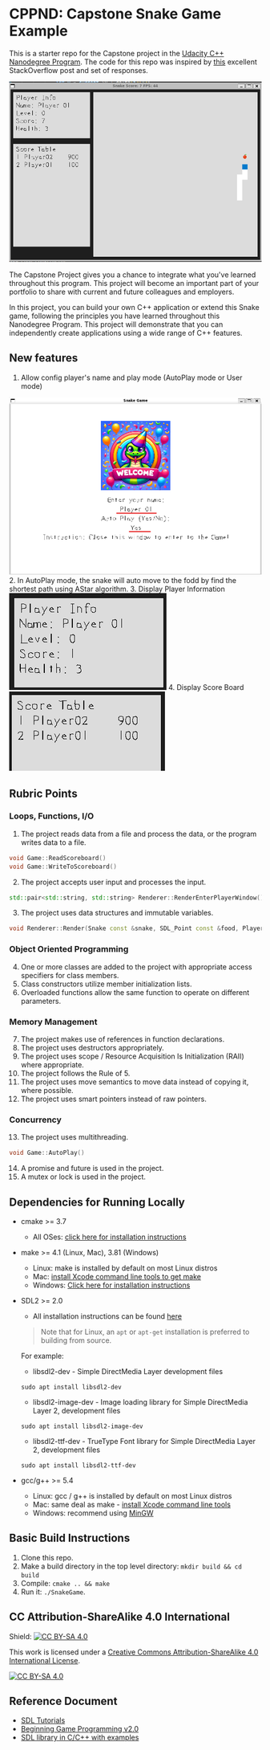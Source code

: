 # CPPND: Capstone Snake Game Example

This is a starter repo for the Capstone project in the [Udacity C++ Nanodegree Program](https://www.udacity.com/course/c-plus-plus-nanodegree--nd213). The code for this repo was inspired by [this](https://codereview.stackexchange.com/questions/212296/snake-game-in-c-with-sdl) excellent StackOverflow post and set of responses.

<img src="images/game.png"/>

The Capstone Project gives you a chance to integrate what you've learned throughout this program. This project will become an important part of your portfolio to share with current and future colleagues and employers.

In this project, you can build your own C++ application or extend this Snake game, following the principles you have learned throughout this Nanodegree Program. This project will demonstrate that you can independently create applications using a wide range of C++ features.

## New features

1. Allow config player's name and play mode (AutoPlay mode or User mode)
<img src="images/config.png">
2. In AutoPlay mode, the snake will auto move to the fodd by find the shortest path using AStar algorithm.
3. Display Player Information
<img src="images/player_info.png">
4. Display Score Board
<img src="images/score_board.png">

## Rubric Points
### Loops, Functions, I/O
1. The project reads data from a file and process the data, or the program writes data to a file.
```cpp
void Game::ReadScoreboard()
void Game::WriteToScoreboard()
```
2. The project accepts user input and processes the input.
```cpp
std::pair<std::string, std::string> Renderer::RenderEnterPlayerWindow()
```
3. The project uses data structures and immutable variables.
```cpp
void Renderer::Render(Snake const &snake, SDL_Point const &food, Player *player, std::vector<Player> const &scores)
```
### Object Oriented Programming 
4. One or more classes are added to the project with appropriate access specifiers for class members.
5. Class constructors utilize member initialization lists.
6. Overloaded functions allow the same function to operate on different parameters.
### Memory Management
7. The project makes use of references in function declarations.
8. The project uses destructors appropriately.
9. The project uses scope / Resource Acquisition Is Initialization (RAII) where appropriate.
10. The project follows the Rule of 5.
11. The project uses move semantics to move data instead of copying it, where possible.
12. The project uses smart pointers instead of raw pointers.
### Concurrency
13. The project uses multithreading.
```cpp
void Game::AutoPlay()
```
14. A promise and future is used in the project.
15. A mutex or lock is used in the project.

## Dependencies for Running Locally
* cmake >= 3.7
  * All OSes: [click here for installation instructions](https://cmake.org/install/)
* make >= 4.1 (Linux, Mac), 3.81 (Windows)
  * Linux: make is installed by default on most Linux distros
  * Mac: [install Xcode command line tools to get make](https://developer.apple.com/xcode/features/)
  * Windows: [Click here for installation instructions](http://gnuwin32.sourceforge.net/packages/make.htm)
* SDL2 >= 2.0
  * All installation instructions can be found [here](https://wiki.libsdl.org/Installation)
  >Note that for Linux, an `apt` or `apt-get` installation is preferred to building from source.

  For example:
  * libsdl2-dev - Simple DirectMedia Layer development files
  ```
  sudo apt install libsdl2-dev
  ```
  * libsdl2-image-dev - Image loading library for Simple DirectMedia Layer 2, development files
  ```
  sudo apt install libsdl2-image-dev
  ```
  * libsdl2-ttf-dev - TrueType Font library for Simple DirectMedia Layer 2, development files
  ```
  sudo apt install libsdl2-ttf-dev
  ```

* gcc/g++ >= 5.4
  * Linux: gcc / g++ is installed by default on most Linux distros
  * Mac: same deal as make - [install Xcode command line tools](https://developer.apple.com/xcode/features/)
  * Windows: recommend using [MinGW](http://www.mingw.org/)

## Basic Build Instructions

1. Clone this repo.
2. Make a build directory in the top level directory: `mkdir build && cd build`
3. Compile: `cmake .. && make`
4. Run it: `./SnakeGame`.


## CC Attribution-ShareAlike 4.0 International


Shield: [![CC BY-SA 4.0][cc-by-sa-shield]][cc-by-sa]

This work is licensed under a
[Creative Commons Attribution-ShareAlike 4.0 International License][cc-by-sa].

[![CC BY-SA 4.0][cc-by-sa-image]][cc-by-sa]

[cc-by-sa]: http://creativecommons.org/licenses/by-sa/4.0/
[cc-by-sa-image]: https://licensebuttons.net/l/by-sa/4.0/88x31.png
[cc-by-sa-shield]: https://img.shields.io/badge/License-CC%20BY--SA%204.0-lightgrey.svg


## Reference Document
* [SDL Tutorials](https://wiki.libsdl.org/SDL2/Tutorials)
* [Beginning Game Programming v2.0](https://lazyfoo.net/tutorials/SDL/index.php)
* [SDL library in C/C++ with examples](https://www.geeksforgeeks.org/sdl-library-in-c-c-with-examples/)
